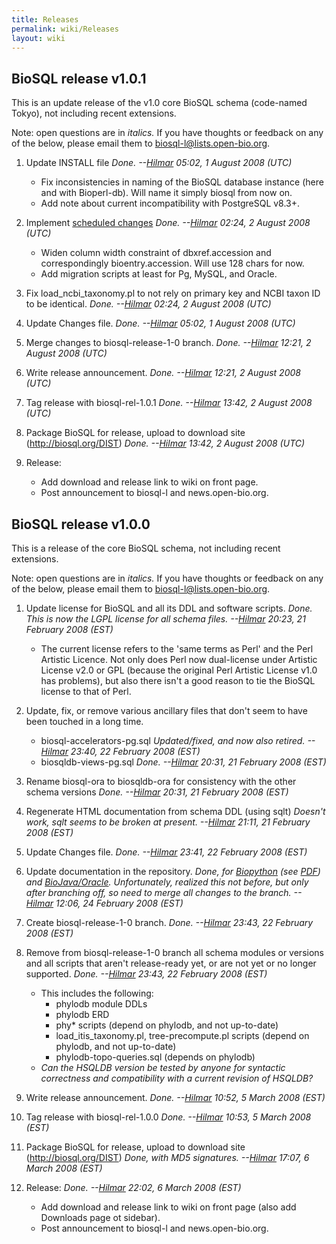 ```yaml
---
title: Releases
permalink: wiki/Releases
layout: wiki
---
```


BioSQL release v1.0.1
---------------------

This is an update release of the v1.0 core BioSQL schema (code-named
Tokyo), not including recent extensions.

Note: open questions are in *italics.* If you have thoughts or feedback
on any of the below, please email them to biosql-l@lists.open-bio.org.

1.  Update INSTALL file *Done. --[Hilmar](User%3AHlapp "wikilink")
    05:02, 1 August 2008 (UTC)*
    -   Fix inconsistencies in naming of the BioSQL database instance
        (here and with Bioperl-db). Will name it simply biosql from
        now on.
    -   Add note about current incompatibility with PostgreSQL v8.3+.

2.  Implement [scheduled
    changes](Enhancement_Requests#Scheduled_for_v1.0.x "wikilink")
    *Done. --[Hilmar](User%3AHlapp "wikilink") 02:24, 2 August
    2008 (UTC)*
    -   Widen column width constraint of dbxref.accession and
        correspondingly bioentry.accession. Will use 128 chars for now.
    -   Add migration scripts at least for Pg, MySQL, and Oracle.

3.  Fix load\_ncbi\_taxonomy.pl to not rely on primary key and NCBI
    taxon ID to be identical. *Done. --[Hilmar](User%3AHlapp "wikilink")
    02:24, 2 August 2008 (UTC)*
4.  Update Changes file. *Done. --[Hilmar](User%3AHlapp "wikilink")
    05:02, 1 August 2008 (UTC)*
5.  Merge changes to biosql-release-1-0 branch. *Done.
    --[Hilmar](User%3AHlapp "wikilink") 12:21, 2 August 2008 (UTC)*
6.  Write release announcement. *Done.
    --[Hilmar](User%3AHlapp "wikilink") 12:21, 2 August 2008 (UTC)*
7.  Tag release with biosql-rel-1.0.1 *Done.
    --[Hilmar](User%3AHlapp "wikilink") 13:42, 2 August 2008 (UTC)*
8.  Package BioSQL for release, upload to download
    site (http://biosql.org/DIST) *Done.
    --[Hilmar](User%3AHlapp "wikilink") 13:42, 2 August 2008 (UTC)*
9.  Release:
    -   Add download and release link to wiki on front page.
    -   Post announcement to biosql-l and news.open-bio.org.

BioSQL release v1.0.0
---------------------

This is a release of the core BioSQL schema, not including recent
extensions.

Note: open questions are in *italics.* If you have thoughts or feedback
on any of the below, please email them to biosql-l@lists.open-bio.org.

1.  Update license for BioSQL and all its DDL and software scripts.
    *Done. This is now the LGPL license for all schema files.
    --[Hilmar](User%3AHlapp "wikilink") 20:23, 21 February 2008 (EST)*
    -   The current license refers to the 'same terms as Perl' and the
        Perl Artistic Licence. Not only does Perl now dual-license under
        Artistic License v2.0 or GPL (because the original Perl Artistic
        License v1.0 has problems), but also there isn't a good reason
        to tie the BioSQL license to that of Perl.

2.  Update, fix, or remove various ancillary files that don't seem to
    have been touched in a long time.
    -   biosql-accelerators-pg.sql *Updated/fixed, and now also retired.
        --[Hilmar](User%3AHlapp "wikilink") 23:40, 22 February
        2008 (EST)*
    -   biosqldb-views-pg.sql *Done. --[Hilmar](User%3AHlapp "wikilink")
        20:31, 21 February 2008 (EST)*

3.  Rename biosql-ora to biosqldb-ora for consistency with the other
    schema versions *Done. --[Hilmar](User%3AHlapp "wikilink") 20:31, 21
    February 2008 (EST)*
4.  Regenerate HTML documentation from schema DDL (using sqlt) *Doesn't
    work, sqlt seems to be broken at present.
    --[Hilmar](User%3AHlapp "wikilink") 21:11, 21 February 2008 (EST)*
5.  Update Changes file. *Done. --[Hilmar](User%3AHlapp "wikilink")
    23:41, 22 February 2008 (EST)*
6.  Update documentation in the repository. *Done, for
    [Biopython](http://code.open-bio.org/svnweb/index.cgi/biosql/browse/biosql-schema/trunk/doc/biopython)
    (see
    [PDF](http://code.open-bio.org/svnweb/index.cgi/biosql/checkout/biosql-schema/trunk/doc/biopython/python_biosql_basic.pdf))
    and
    [BioJava/Oracle](http://code.open-bio.org/svnweb/index.cgi/biosql/checkout/biosql-schema/trunk/doc/bj_and_bsql_oracle_howto.htm).
    Unfortunately, realized this not before, but only after branching
    off, so need to merge all changes to the branch.
    --[Hilmar](User%3AHlapp "wikilink") 12:06, 24 February 2008 (EST)*
7.  Create biosql-release-1-0 branch. *Done.
    --[Hilmar](User%3AHlapp "wikilink") 23:43, 22 February 2008 (EST)*
8.  Remove from biosql-release-1-0 branch all schema modules or versions
    and all scripts that aren't release-ready yet, or are not yet or no
    longer supported. *Done. --[Hilmar](User%3AHlapp "wikilink") 23:43,
    22 February 2008 (EST)*
    -   This includes the following:
        -   phylodb module DDLs
        -   phylodb ERD
        -   phy\* scripts (depend on phylodb, and not up-to-date)
        -   load\_itis\_taxonomy.pl, tree-precompute.pl scripts (depend
            on phylodb, and not up-to-date)
        -   phylodb-topo-queries.sql (depends on phylodb)
    -   *Can the HSQLDB version be tested by anyone for syntactic
        correctness and compatibility with a current revision of
        HSQLDB?*

9.  Write release announcement. *Done.
    --[Hilmar](User%3AHlapp "wikilink") 10:52, 5 March 2008 (EST)*
10. Tag release with biosql-rel-1.0.0 *Done.
    --[Hilmar](User%3AHlapp "wikilink") 10:53, 5 March 2008 (EST)*
11. Package BioSQL for release, upload to download
    site (http://biosql.org/DIST) *Done, with MD5 signatures.
    --[Hilmar](User%3AHlapp "wikilink") 17:07, 6 March 2008 (EST)*
12. Release: *Done. --[Hilmar](User%3AHlapp "wikilink") 22:02, 6 March
    2008 (EST)*
    -   Add download and release link to wiki on front page (also add
        Downloads page ot sidebar).
    -   Post announcement to biosql-l and news.open-bio.org.


